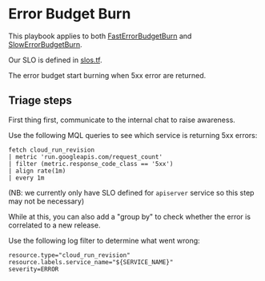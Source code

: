 # Error Budget Burn

This playbook applies to both
[FastErrorBudgetBurn](./FastErrorBudgetBurn.md) and
[SlowErrorBudgetBurn](./SlowErrorBudgetBurn.md).

Our SLO is defined in [slos.tf](../../../terraform/alerting/slos.tf).

The error budget start burning when 5xx error are returned.

## Triage steps

First thing first, communicate to the internal chat to raise awareness.

Use the following MQL queries to see which service is returning 5xx
errors:

```
fetch cloud_run_revision
| metric 'run.googleapis.com/request_count'
| filter (metric.response_code_class == '5xx')
| align rate(1m)
| every 1m
```

(NB: we currently only have SLO defined for `apiserver` service so this
step may not be necessary)

While at this, you can also add a "group by" to check whether the error
is correlated to a new release.

Use the following log filter to determine what went wrong:

```
resource.type="cloud_run_revision"
resource.labels.service_name="${SERVICE_NAME}"
severity=ERROR
```
